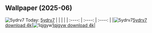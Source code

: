 ## Wallpaper (2025-06)
![5ydrv7](https://w.wallhaven.cc/full/5y/wallhaven-5ydrv7.png) Today: [5ydrv7](https://th.wallhaven.cc/small/5y/5ydrv7.jpg)
|      |      |      |
| :----: | :----: | :----: |
|![5ydrv7](https://th.wallhaven.cc/small/5y/5ydrv7.jpg)[5ydrv7 download 4k](https://wallhaven.cc/w/5ydrv7)|![1qjgyw](https://th.wallhaven.cc/small/1q/1qjgyw.jpg)[1qjgyw download 4k](https://wallhaven.cc/w/1qjgyw)|